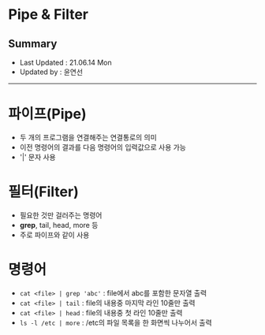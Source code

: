 Pipe & Filter
====================================
## Summary
- Last Updated : 21.06.14 Mon   
- Updated by : 윤연선
-----------------------------------

# 파이프(Pipe)
* 두 개의 프로그램을 연결해주는 연결통로의 의미
* 이전 명령어의 결과를 다음 명령어의 입력값으로 사용 가능
* '|' 문자 사용

# 필터(Filter)
* 필요한 것만 걸러주는 명령어
* **grep**, tail, head, more 등
* 주로 파이프와 같이 사용

# 명령어
* ```cat <file> | grep 'abc'``` : file에서 abc를 포함한 문자열 출력
* ```cat <file> | tail``` : file의 내용중 마지막 라인 10줄만 출력
* ```cat <file> | head``` : file의 내용중 첫 라인 10줄만 출력 
* ```ls -l /etc | more``` : /etc의 파일 목록을 한 화면씩 나누어서 출력



